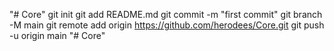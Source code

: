 "# Core"  git init git add README.md git commit -m "first commit" git branch -M main git remote add origin https://github.com/herodees/Core.git git push -u origin main
"# Core" 

